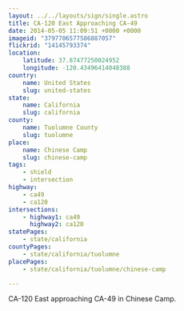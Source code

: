 ```yaml
---
layout: ../../layouts/sign/single.astro
title: CA-120 East Approaching CA-49
date: 2014-05-05 11:09:51 +0000 +0000
imageid: "3797706577586887057"
flickrid: "14145793374"
location:
    latitude: 37.87477250024952
    longitude: -120.43496414048388
country:
    name: United States
    slug: united-states
state:
    name: California
    slug: california
county:
    name: Tuolumne County
    slug: tuolumne
place:
    name: Chinese Camp
    slug: chinese-camp
tags:
    - shield
    - intersection
highway:
    - ca49
    - ca120
intersections:
    - highway1: ca49
      highway2: ca120
statePages:
    - state/california
countyPages:
    - state/california/tuolumne
placePages:
    - state/california/tuolumne/chinese-camp

---
```

CA-120 East approaching CA-49 in Chinese Camp.
